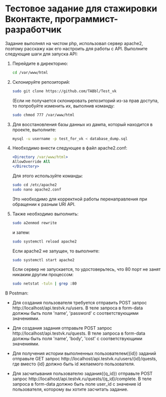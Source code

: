 # Тестовое задание для стажировки Вконтакте, программист-разработчик

Задание выполнял на чистом php, использовал сервер apache2, поэтому расскажу как его настроить для работы с API. Выполните следующие шаги для запуска API:

1. Перейдите в директорию:
   ```bash
   cd /var/www/html
   ```

2. Склонируйте репозиторий:
   ```bash
   sudo git clone https://github.com/TABbl/Test_vk 
   ```

   (Если не получается склонировать репозиторий из-за прав доступа, то попробуйте изменить их, выполнив команду:
   ```bash
   sudo chmod 777 /var/www/html 
   ```

3. Для восстановления базы данных из дампа, который находится в проекте, выполните:
   ```bash
   mysql -u username -p test_for_vk < database_dump.sql
   ```

4. Необходимо внести следующее в файл apache2.conf:
   ```apache
   <Directory /var/www/html>
   AllowOverride All
   </Directory>
   ```

   Для этого используйте команды:
   ```bash
   sudo cd /etc/apache2
   sudo nano apache2.conf
   ```

   Это необходимо для корректной работы перенаправления при обращении к разным URI API.

5. Также необходимо выполнить:
   ```bash
   sudo a2enmod rewrite
   ```
   и затем:
   ```bash
   sudo systemctl reload apache2
   ```

   Если apache2 не запущен, то выполните:
   ```bash
   sudo systemctl start apache2
   ```

   Если сервер не запускается, то удостоверьтесь, что 80 порт не занят никаким другим процессом:
   ```bash
   sudo netstat -tuln | grep :80
   ```

В Postman:

- Для создания пользователя требуется отправить POST запрос http://localhost/api.testvk.ru/users. В теле запроса в form-data должны быть поля 'name', 'password' с соответствующими значениями.

- Для создания задания отправьте POST запрос http://localhost/api.testvk.ru/quests. В теле запроса в form-data должны быть поля 'name', 'body', 'cost' с соответствующими значениями.

- Для получения истории выполненных пользователем({id}) заданий отправьте GET запрос http://localhost/api.testvk.ru/users/{id}/quests, где вместо {id} должно быть id желаемого пользователя.

- Для засчитывания пользователю задания({q_id}) отправьте POST запрос http://localhost/api.testvk.ru/quests/{q_id}/complete. В теле запроса в form-data должно быть поле user_id с значение id пользователя, которому вы хотите засчитать задание.
